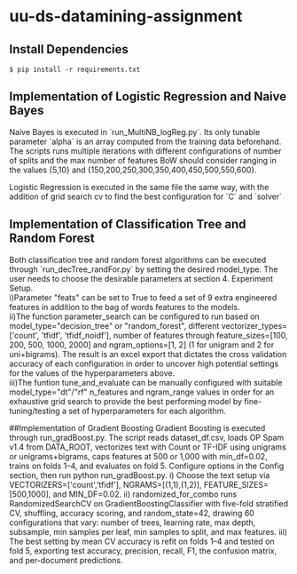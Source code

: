 # uu-ds-datamining-assignment

## Install Dependencies
`$ pip install -r requirements.txt`

## Implementation of Logistic Regression and Naive Bayes
 <p>
    Naive Bayes is executed in `run_MultiNB_logReg.py`. Its only tunable parameter `alpha` is an array computed from the training data beforehand. The scripts runs multiple iterations with different configurations of number of splits and the max number of features BoW should consider ranging in the values {5,10} and {150,200,250,300,350,400,450,500,550,600}.
 </p>
 <p>
    Logistic Regression is executed in the same file the same way, with the addition of grid search cv to find the best configuration for `C` and `solver`
 </p>

## Implementation of Classification Tree and Random Forest
<p>
Both classification tree and random forest algorithms can be executed through `run_decTree_randFor.py` by setting the desired model_type. 
The user needs to choose the desirable parameters at section 4. Experiment Setup. <br>
i)Parameter "feats" can be set to True to feed a set of 9 extra engineered features in addition to the bag of words features to the models. <br>
ii)The function parameter_search can be configured to run based on model_type="decision_tree" or "random_forest", different vectorizer_types=['count', 'tfidf', 'tfidf_noidf'], number of features through feature_sizes=[100, 200, 500, 1000, 2000] and ngram_options=[1, 2] (1 for unigram and 2 for uni+bigrams). The result is an excel export that dictates the cross validation accuracy of each configuration in order to uncover high potential settings for the values of the hyperparameters above.<br>
iii)The funtion tune_and_evaluate can be manually configured with suitable model_type="dt"/"rf" n_features and ngram_range values in order for an exhaustive grid search to provide the best performing model by fine-tuning/testing a set of hyperparameters for each algorithm.
 </p>

##Implementation of Gradient Boosting
Gradient Boosting is executed through run_gradBoost.py. The script reads dataset_df.csv, loads OP Spam v1.4 from DATA_ROOT, vectorizes text with Count or TF-IDF using unigrams or unigrams+bigrams, caps features at 500 or 1,000 with min_df=0.02, trains on folds 1–4, and evaluates on fold 5. Configure options in the Config section, then run python run_gradBoost.py.
i) Choose the text setup via VECTORIZERS=['count','tfidf'], NGRAMS=[(1,1),(1,2)], FEATURE_SIZES=[500,1000], and MIN_DF=0.02.
 ii) randomized_for_combo runs RandomizedSearchCV on GradientBoostingClassifier with five-fold stratified CV, shuffling, accuracy scoring, and random_state=42, drawing 60 configurations that vary: number of trees, learning rate, max depth, subsample, min samples per leaf, min samples to split, and max features.
 iii) The best setting by mean CV accuracy is refit on folds 1–4 and tested on fold 5, exporting test accuracy, precision, recall, F1, the confusion matrix, and per-document predictions.
